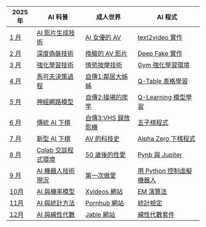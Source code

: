 
2025 年 | AI 科普 | 成人世界 | AI 程式
-------------------|---------|----------|--------
[1 月](2024/01/README.md)   | [AI 影片生成技術](2024/01/app/README.md) | [AI 女優的 AV](2024/01/sex/README.md) | [text2video 實作](2024/01/ai/README.md)
[2 月](2024/02/README.md)   | [深度偽裝技術](2024/02/app/README.md) | [換臉的 AV 影片](2024/02/sex/README.md) | [Deep Fake 實作](2024/02/ai/README.md)
[3 月](2024/03/README.md)   | [強化學習技術](2024/03/app/README.md) | [情慾按摩技術](2024/03/sex/README.md) | [Gym 強化學習環境](2024/03/ai/README.md)
[4 月](2024/04/README.md)   | [馬可夫決策過程](2024/04/app/README.md) | [自傳1:鄰居大姊姊](2024/04/sex/README.md) | [Q-Table 表格學習](2024/04/ai/README.md)
[5 月](2024/05/README.md)   | [神經網路模型](2024/05/app/README.md) | [自傳2:操場的爬竿](2024/05/sex/README.md) | [Q-Learning 模型學習](2024/05/ai/README.md)
[6 月](2024/06/README.md)   | [傳統 AI 下棋](2024/06/app/README.md) | [自傳3:VHS 錄放影機](2024/06/sex/README.md) | [五子棋程式](2024/06/ai/README.md)
[7 月](2024/07/README.md)   | [新型 AI 下棋](2024/07/app/README.md) | [AV 的科技史](2024/07/sex/README.md) | [Alpha Zero 下棋程式](2024/07/ai/README.md)
[8 月](2024/08/README.md)   | [Colab 交談程式環境](2024/08/app/README.md) | [50 歲後的性愛](2024/08/sex/README.md) | [Pynb 與 Jupiter](2024/08/ai/README.md)
[9 月](2024/09/README.md)   | [AI 機器人技術現況](2024/09/app/README.md) | [第一次做愛](2024/09/sex/README.md) | [用 Python 控制虛擬機器人](2024/09/ai/README.md)
[10月](2024/10/README.md)   | [AI 與機率模型](2024/10/app/README.md) | [Xvideos 網站](2024/10/sex/README.md) | [EM 演算法](2024/10/ai/README.md)
[11月](2024/11/README.md)   | [AI 與統計方法](2024/11/app/README.md) | [Pornhub 網站](2024/11/sex/README.md) | [統計檢定](2024/11/ai/README.md)
[12月](2024/12/README.md)   | [AI 與線性代數](2024/12/app/README.md) | [Jable 網站](2024/12/sex/README.md) | [線性代數套件](2024/12/ai/README.md)
